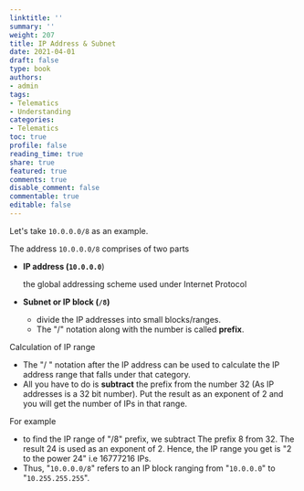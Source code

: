 ```yaml
---
linktitle: ''
summary: ''
weight: 207
title: IP Address & Subnet
date: 2021-04-01
draft: false
type: book
authors:
- admin
tags:
- Telematics
- Understanding
categories:
- Telematics
toc: true
profile: false
reading_time: true
share: true
featured: true
comments: true
disable_comment: false
commentable: true
editable: false
---
```


Let's take `10.0.0.0/8` as an example.

The address `10.0.0.0/8` comprises of two parts

- **IP address (`10.0.0.0`**)

  the global addressing scheme used under Internet Protocol

- **Subnet or IP block (`/8`)**
  - divide the IP addresses into small blocks/ranges. 
  - The "/" notation along with the number is called **prefix**.

Calculation of IP range

- The "/ " notation after the IP address can be used to calculate the IP address range that falls under that category.
- All you have to do is **subtract** the prefix from the number 32 (As IP addresses is a 32 bit number). Put the result as an exponent of 2 and you will get the number of IPs in that range.

For example

- to find the IP range of "/8" prefix, we subtract The prefix 8 from 32. The result 24 is used as an exponent of 2. Hence, the IP range you get is "2 to the power 24" i.e 16777216 IPs.
- Thus, "`10.0.0.0/8`" refers to an IP block ranging from "`10.0.0.0`" to "`10.255.255.255`".